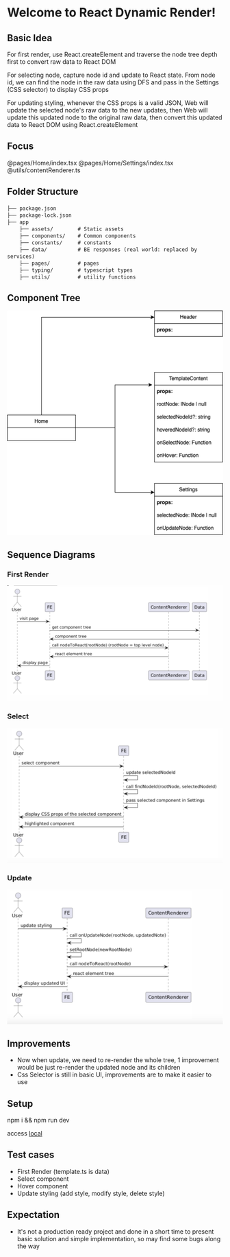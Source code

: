 # Welcome to React Dynamic Render!

## Basic Idea

For first render, use React.createElement and traverse the node tree depth first to convert raw data to React DOM

For selecting node, capture node id and update to React state. From node id, we can find the node in the raw data using DFS and pass in the Settings (CSS selector) to display CSS props

For updating styling, whenever the CSS props is a valid JSON, Web will update the selected node's raw data to the new updates, then Web will update this updated node to the original raw data, then convert this updated data to React DOM using React.createElement

## Focus

@pages/Home/index.tsx
@pages/Home/Settings/index.tsx
@utils/contentRenderer.ts

## Folder Structure

```
├── package.json
├── package-lock.json
├── app
    ├── assets/        # Static assets
    ├── components/    # Common components
    ├── constants/     # constants
    ├── data/          # BE responses (real world: replaced by services)
    ├── pages/         # pages
    ├── typing/        # typescript types
    ├── utils/         # utility functions
```

## Component Tree

![Component Tree](./app/docs/PageComponentTree.png)

## Sequence Diagrams

### First Render

![First Render](./app/docs/FirstRender.png)

### Select

![Select](./app/docs/Select.png)

### Update

![Update](./app/docs/Update.png)

## Improvements

- Now when update, we need to re-render the whole tree, 1 improvement would be just re-render the updated node and its children
- Css Selector is still in basic UI, improvements are to make it easier to use

## Setup

npm i && npm run dev

access [local](http://localhost:5173/)

## Test cases

- First Render (template.ts is data)
- Select component
- Hover component
- Update styling (add style, modify style, delete style)

## Expectation

- It's not a production ready project and done in a short time to present basic solution and simple implementation, so may find some bugs along the way
